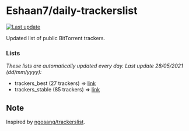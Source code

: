 
# Eshaan7/daily-trackerslist 

[![Last update](https://img.shields.io/badge/Last%20update-28/05/2021-blue.svg)](#)

Updated list of public BitTorrent trackers.

### Lists
*These lists are automatically updated every day. Last update 28/05/2021 (_dd/mm/yyyy_):*

* trackers_best (27 trackers) => [link](https://raw.githubusercontent.com/eshaan7/daily-trackerslist/master/trackers_best.txt)
* trackers_stable (85 trackers) => [link](https://raw.githubusercontent.com/eshaan7/daily-trackerslist/master/trackers_stable.txt)

## Note

Inspired by [ngosang/trackerslist](https://github.com/ngosang/trackerslist).
